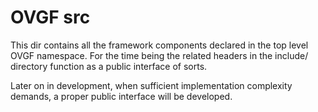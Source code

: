 # OVGF src
  This dir contains all the framework components declared in the top level OVGF namespace. For the time being the related headers in the include/ directory function as a public interface of sorts.
  
  Later on in development, when sufficient implementation complexity demands, a proper public interface will be developed.
